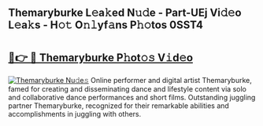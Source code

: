 ## Themaryburke L𝚎a𝚔ed N𝚞𝚍e - Part-UEj Vi𝚍𝚎o L𝚎a𝚔s - H𝚘𝚝 O𝚗𝚕yf𝚊ns P𝚑𝚘tos 0SST4

# <h2><a href="http://kfc5c1.oniu.top/?m=Themaryburke">🔗👉 🔴 Themaryburke P𝚑ot𝚘𝚜 V𝚒d𝚎o</a></h2>

[![Themaryburke Nu𝚍e𝚜](https://i.imgur.com/0qMVB7G.gif)](http://kfc5c1.oniu.top/?m=Themaryburke)
Online performer and digital artist Themaryburke, famed for creating and disseminating dance and lifestyle content via solo and collaborative dance performances and short films. Outstanding juggling partner Themaryburke, recognized for their remarkable abilities and accomplishments in juggling with others.  
